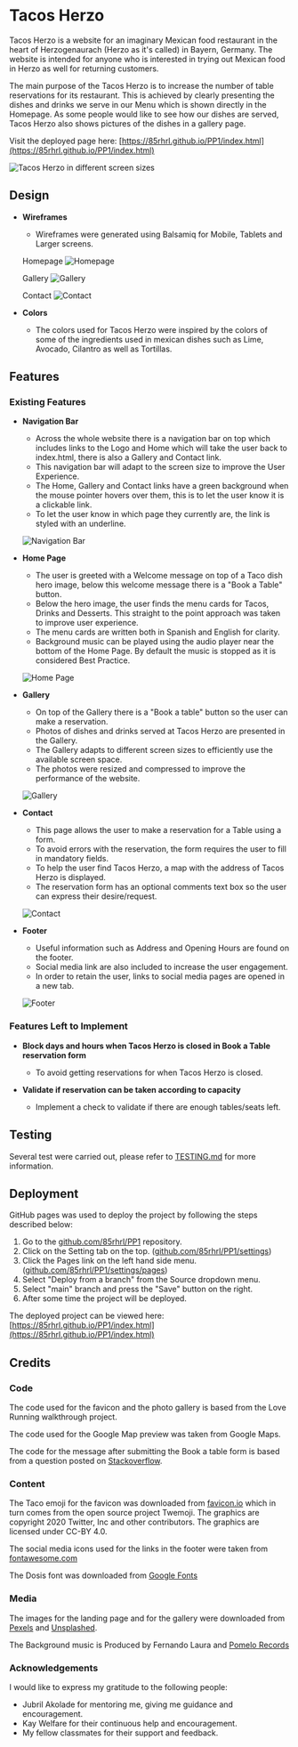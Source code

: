 # Tacos Herzo
Tacos Herzo is a website for an imaginary Mexican food restaurant in the heart of Herzogenaurach (Herzo as it's called) in Bayern, Germany. The website is intended for anyone who is interested in trying out Mexican food in Herzo as well for returning customers.

The main purpose of the Tacos Herzo is to increase the number of table reservations for its restaurant.
This is achieved by clearly presenting the dishes and drinks we serve in our Menu which is shown directly in the Homepage. As some people would like to see how our dishes are served, Tacos Herzo also shows pictures of the dishes in a gallery page.

Visit the deployed page here: [https://85rhrl.github.io/PP1/index.html](https://85rhrl.github.io/PP1/index.html)

![Tacos Herzo in different screen sizes](docs/images/amiresponsive.png)

## Design

- __Wireframes__
    - Wireframes were generated using Balsamiq for Mobile, Tablets and Larger screens.
    
    Homepage
    ![Homepage](docs/images/Wireframe-home.png)

    Gallery
    ![Gallery](docs/images/Wireframe-gallery.png)
    
    Contact
    ![Contact](docs/images/Wireframe-contact.png)

- __Colors__
    - The colors used for Tacos Herzo were inspired by the colors of some of the ingredients used in mexican dishes such as Lime, Avocado, Cilantro as well as Tortillas.

## Features

### Existing Features

- __Navigation Bar__
    - Across the whole website there is a navigation bar on top which includes links to the Logo and Home which will take the user back to index.html, there is also a Gallery and Contact link.
    - This navigation bar will adapt to the screen size to improve the User Experience.
    - The Home, Gallery and Contact links have a green background when the mouse pointer hovers over them, this is to let the user know it is a clickable link.
    - To let the user know in which page they currently are, the link is styled with an underline.

    ![Navigation Bar](docs/images/02-nav-bar.png)

- __Home Page__
    - The user is greeted with a Welcome message on top of a Taco dish hero image, below this welcome message there is a "Book a Table" button.
    - Below the hero image, the user finds the menu cards for Tacos, Drinks and Desserts. This straight to the point approach was taken to improve user experience.
    - The menu cards are written both in Spanish and English for clarity.
    - Background music can be played using the audio player near the bottom of the Home Page. By default the music is stopped as it is considered Best Practice.

    ![Home Page](docs/images/03-hero-menu-bg.png)

- __Gallery__
    - On top of the Gallery there is a "Book a table" button so the user can make a reservation.
    - Photos of dishes and drinks served at Tacos Herzo are presented in the Gallery.
    - The Gallery adapts to different screen sizes to efficiently use the available screen space.
    - The photos were resized and compressed to improve the performance of the website.

    ![Gallery](docs/images/04-gallery.png)

- __Contact__
    - This page allows the user to make a reservation for a Table using a form.
    - To avoid errors with the reservation, the form requires the user to fill in mandatory fields.
    - To help the user find Tacos Herzo, a map with the address of Tacos Herzo is displayed.
    - The reservation form has an optional comments text box so the user can express their desire/request.

    ![Contact](docs/images/05-contact.png)

- __Footer__
    - Useful information such as Address and Opening Hours are found on the footer.
    - Social media link are also included to increase the user engagement.
    - In order to retain the user, links to social media pages are opened in a new tab.

    ![Footer](docs/images/06-footer.png)

### Features Left to Implement

- __Block days and hours when Tacos Herzo is closed in Book a Table reservation form__
    - To avoid getting reservations for when Tacos Herzo is closed.

- __Validate if reservation can be taken according to capacity__
    - Implement a check to validate if there are enough tables/seats left.

## Testing

Several test were carried out, please refer to [TESTING.md](TESTING.md) for more information.

## Deployment

GitHub pages was used to deploy the project by following the steps described below:
    
1. Go to the [github.com/85rhrl/PP1](https://github.com/85rhrl/PP1) repository.
2. Click on the Setting tab on the top. ([github.com/85rhrl/PP1/settings](https://github.com/85rhrl/PP1/settings))
3. Click the Pages link on the left hand side menu. ([github.com/85rhrl/PP1/settings/pages](https://github.com/85rhrl/PP1/settings/pages))
4. Select "Deploy from a branch" from the Source dropdown menu.
5. Select "main" branch and press the "Save" button on the right.
6. After some time the project will be deployed.

The deployed project can be viewed here: [https://85rhrl.github.io/PP1/index.html](https://85rhrl.github.io/PP1/index.html)

## Credits

### Code
The code used for the favicon and the photo gallery is based from the Love Running walkthrough project.

The code used for the Google Map preview was taken from Google Maps.

The code for the message after submitting the Book a table form is based from a question posted on [Stackoverflow](https://stackoverflow.com/questions/24703584/onsubmit-alert-and-return-false-using-inline-js/24703650#24703650).

### Content
The Taco emoji for the favicon was downloaded from [favicon.io](https://favicon.io/emoji-favicons/taco/) which in turn comes from the open source project Twemoji. The graphics are copyright 2020 Twitter, Inc and other contributors. The graphics are licensed under CC-BY 4.0.

The social media icons used for the links in the footer were taken from [fontawesome.com](https://fontawesome.com/)

The Dosis font was downloaded from [Google Fonts](https://fonts.google.com/specimen/Dosis)

### Media

The images for the landing page and for the gallery were downloaded from [Pexels](https://www.pexels.com/photo/cooked-food-on-blue-plate-2092507/) and [Unsplashed](https://unsplash.com/photos/selective-focus-photography-of-brown-labeled-bottle-mV67D45jFAs).

The Background music is Produced by Fernando Laura and [Pomelo Records](https://www.youtube.com/watch?v=fAtyo7yXvFI&list=OLAK5uy_lKVsES4ic242zV_JElDgO6XHIgfkb9h3k)

### Acknowledgements

I would like to express my gratitude to the following people:

- Jubril Akolade for mentoring me, giving me guidance and encouragement.
- Kay Welfare for their continuous help and encouragement.
- My fellow classmates for their support and feedback.